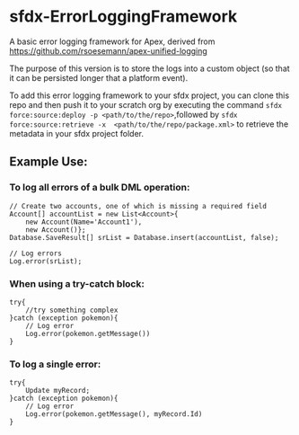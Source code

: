 # sfdx-ErrorLoggingFramework


A basic error logging framework for Apex, derived from https://github.com/rsoesemann/apex-unified-logging


The purpose of this version is to store the logs into a custom object (so that it can be persisted longer that a platform event).


To add this error logging framework to your sfdx project, you can clone this repo and then push it to your scratch org by executing the command `sfdx force:source:deploy -p <path/to/the/repo>`,followed by `sfdx force:source:retrieve -x  <path/to/the/repo/package.xml>`
 to retrieve the metadata in your sfdx project folder.


## Example Use:

### To log all errors of a bulk DML operation:
```apex
// Create two accounts, one of which is missing a required field
Account[] accountList = new List<Account>{
    new Account(Name='Account1'),
    new Account()};
Database.SaveResult[] srList = Database.insert(accountList, false);

// Log errors
Log.error(srList);
```

### When using a try-catch block:
```apex
try{
    //try something complex
}catch (exception pokemon){
    // Log error
    Log.error(pokemon.getMessage())
}
```

### To log a single error:
```apex
try{
    Update myRecord;
}catch (exception pokemon){
    // Log error
    Log.error(pokemon.getMessage(), myRecord.Id)
}
```
